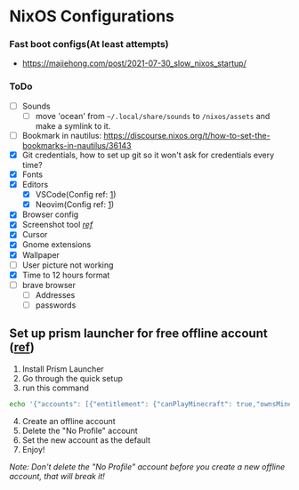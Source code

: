 # NixOS Configurations


### Fast boot configs(At least attempts)
- https://majiehong.com/post/2021-07-30_slow_nixos_startup/


### ToDo
- [ ] Sounds
  - [ ] move 'ocean' from `~/.local/share/sounds` to `/nixos/assets` and make a symlink to it.
- [ ] Bookmark in nautilus: https://discourse.nixos.org/t/how-to-set-the-bookmarks-in-nautilus/36143
- [x] Git credentials, how to set up git so it won't ask for credentials every time?
- [x] Fonts
- [x] Editors
  - [x] VSCode(Config ref: [1](https://github.com/utdemir/dotfiles-nix/blob/297edd96ade9b6437dcf2cb0a7336513ad10f495/home-modules/vscode.nix))
  - [x] Neovim(Config ref: [1](https://github.com/Kranzes/nix-config/blob/9a1a96ad4994059e40e217fd9266a0cc2fd16b01/home/kranzes/editors.nix))
- [x] Browser config
- [x] Screenshot tool _[ref](https://gitlab.gnome.org/GNOME/gnome-shell/-/issues/5208#note_1426865)_
- [x] Cursor
- [x] Gnome extensions
- [x] Wallpaper
- [ ] User picture not working
- [x] Time to 12 hours format
- [ ] brave browser
  - [ ] Addresses
  - [ ] passwords

## Set up prism launcher for free offline account ([ref](https://github.com/antunnitraj/Prism-Launcher-PolyMC-Offline-Bypass))

1) Install Prism Launcher
2) Go through the quick setup
3) run this command 

```sh
echo '{"accounts": [{"entitlement": {"canPlayMinecraft": true,"ownsMinecraft": true},"type": "Offline"}],"formatVersion": 3}' > ~/.local/share/PrismLauncher/accounts.json
```
4) Create an offline account
5) Delete the "No Profile" account
6) Set the new account as the default
7) Enjoy!

_Note: Don't delete the "No Profile" account before you create a new offline account, that will break it!_